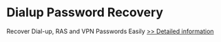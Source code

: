 # Dialup Password Recovery
Recover Dial-up, RAS and VPN Passwords Easily
[>> Detailed information](https://secure.shareit.com/shareit/product.html?productid=300879364&affiliateid=200057808)